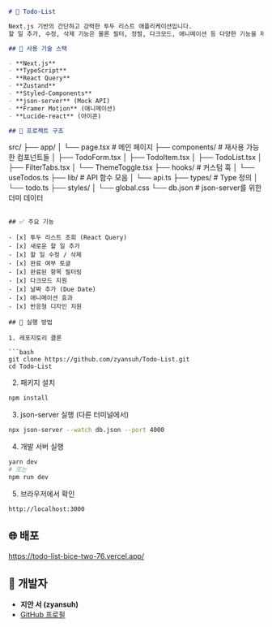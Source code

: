```markdown
# 📝 Todo-List

Next.js 기반의 간단하고 강력한 투두 리스트 애플리케이션입니다.  
할 일 추가, 수정, 삭제 기능은 물론 필터, 정렬, 다크모드, 애니메이션 등 다양한 기능을 제공합니다.

## 🔧 사용 기술 스택

- **Next.js**
- **TypeScript**
- **React Query**
- **Zustand**
- **Styled-Components**
- **json-server** (Mock API)
- **Framer Motion** (애니메이션)
- **Lucide-react** (아이콘)

## 📁 프로젝트 구조

```
src/
├── app/
│   └── page.tsx               # 메인 페이지
├── components/                # 재사용 가능한 컴포넌트들
│   ├── TodoForm.tsx
│   ├── TodoItem.tsx
│   ├── TodoList.tsx
│   ├── FilterTabs.tsx
│   └── ThemeToggle.tsx
├── hooks/                     # 커스텀 훅
│   └── useTodos.ts
├── lib/                       # API 함수 모음
│   └── api.ts
├── types/                     # Type 정의
│   └── todo.ts
├── styles/
│   └── global.css
└── db.json                    # json-server를 위한 더미 데이터
```

## ✅ 주요 기능

- [x] 투두 리스트 조회 (React Query)
- [x] 새로운 할 일 추가
- [x] 할 일 수정 / 삭제
- [x] 완료 여부 토글
- [x] 완료된 항목 필터링
- [x] 다크모드 지원
- [x] 날짜 추가 (Due Date)
- [x] 애니메이션 효과
- [x] 반응형 디자인 지원

## 🚀 실행 방법

1. 레포지토리 클론

```bash
git clone https://github.com/zyansuh/Todo-List.git
cd Todo-List
```

2. 패키지 설치

```bash
npm install
```

3. json-server 실행 (다른 터미널에서)

```bash
npx json-server --watch db.json --port 4000
```

4. 개발 서버 실행

```bash
yarn dev
# 또는
npm run dev
```

5. 브라우저에서 확인

```
http://localhost:3000
```

## 🌐 배포

https://todo-list-bice-two-76.vercel.app/


## 👤 개발자

- **지안 서 (zyansuh)**
- [GitHub 프로필](https://github.com/zyansuh)
